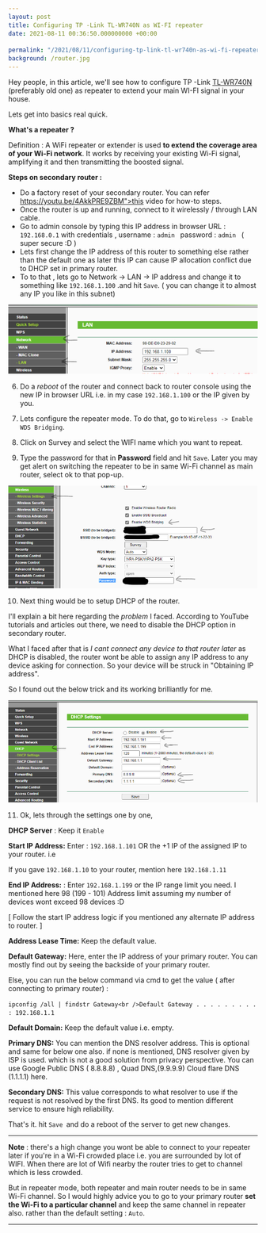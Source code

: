 ```yaml
---
layout: post
title: Configuring TP -Link TL-WR740N as WI-FI repeater
date: 2021-08-11 00:36:50.000000000 +00:00
 
permalink: "/2021/08/11/configuring-tp-link-tl-wr740n-as-wi-fi-repeater/"
background: /router.jpg
---  
```

  Hey people, in this article, we'll see how to configure TP -Link [TL-WR740N](https://www.tp-link.com/in/home-networking/wifi-router/tl-wr740n/) (preferably old one) as repeater to extend your main WI-FI signal in your house.   
  
  
  Lets get into basics real quick.   
  
  
  **What's a repeater ?**   
  
  
  Definition : A WiFi repeater or extender is used&nbsp;**to extend the coverage area of your Wi-Fi network**. It works by receiving your existing Wi-Fi signal, amplifying it and then transmitting the boosted signal.   
  
 
  
  **Steps  on secondary router :**   
  
  

- Do a factory reset of your secondary router. You can refer     https://youtu.be/4AkkPRE9ZBM">this  video for how-to steps.
- Once the router is up and running, connect to it wirelessly / through LAN cable.
- Go to admin console by typing this IP address in browser URL : ```192.168.0.1``` with credentials , username : ```admin ```  password : ```admin ``` ( super secure :D )
- Lets first change the IP address of this router to something else rather than the default one as later this IP can cause IP allocation conflict due to DHCP set in primary router.
- To to that , lets go to Network -&gt; LAN -&gt; IP address and change it to something like ```192.168.1.100``` .and hit ```Save```. ( you can change it to almost any IP you like in this subnet) 
  
 
![](/tp-ip.png)
 
  
  6. Do a *reboot* of the router and connect back to router console using the new IP in browser URL i.e. in my case  ```192.168.1.100``` or the IP given by you.   
  
  
  7. Lets configure the repeater mode. To do that, go to ```Wireless -> Enable WDS Bridging```.   
  
  
  8. Click on Survey and select the WIFI name which you want to repeat.   
  
  
  9. Type the password for that in **Password** field and hit ```Save```. Later you may get alert on switching the repeater to be in same Wi-Fi  channel as main router, select ok to that pop-up.   
  
![](/tp-ssid.png)
 
  
  10. Next thing would be to setup DHCP of the router.   
  
  
  I'll explain a bit here regarding the *problem* I faced.  According to YouTube tutorials and articles out there, we need to disable the DHCP option in secondary router.   
  
  
  What I faced after that is *I cant connect any device to that router later* as DHCP is disabled, the router wont be able to assign any IP address to any device asking for connection. So your device will be struck in "Obtaining IP address".   
  
  
  So I found out the below trick and its working brilliantly for me.   
  
![](/tp-dhcp.png)
 
  
  11. Ok, lets through the settings one by one,    
  
  
  **DHCP Server** : Keep it ```Enable```   
  
  
  **Start IP Address:** Enter : ```192.168.1.101``` OR the +1 IP of the assigned IP to your router. i.e   
  
  
  If you gave ```192.168.1.10``` to your router, mention here ```192.168.1.11```   
  
  
  **End IP Address:** : Enter  ```192.168.1.199``` or the IP range limit you need. I mentioned here 98 (199 - 101) Address limit assuming my number of devices wont exceed 98 devices :D    
  
  
  [ Follow the start IP address logic if you mentioned any alternate IP address to router. ]   
  
  
  **Address Lease Time:** Keep the default value.   
  
  
  **Default Gateway:** Here, enter the IP address of your primary router. You can mostly find out by seeing the backside of your primary router.   
  
  
  Else, you can run the below command via cmd to get the value ( after connecting to primary router)  :    
  
  
  ```ipconfig /all | findstr Gateway<br />Default Gateway . . . . . . . . . : 192.168.1.1```   
  
  
  **Default Domain:** Keep the default value i.e. empty.   
  
  
  **Primary DNS:** You can mention the DNS resolver address. This is optional  and same for below one also. if none is mentioned, DNS resolver given by ISP is used. which is not a good solution from privacy perspective. You can use Google Public DNS ( 8.8.8.8) , Quad DNS,(9.9.9.9) Cloud flare DNS (1.1.1.1) here.   
  
  
  **Secondary DNS:** This value corresponds to what resolver to use if the request is not resolved by the first DNS. Its good to mention different service to ensure high reliability.   
  
  
  That's it. hit ```Save ```and do a reboot of the server to get new changes.   
  
  ---
  
  **Note** : there's a high change you wont be able to connect to your repeater later if you're in a Wi-Fi crowded place i.e. you are surrounded by lot of WIFI. When there are lot of Wifi nearby the router tries to get to channel which is less crowded.   
  
  
  But in repeater mode, both repeater and main router needs to be in same Wi-Fi channel. So I would highly advice you to go to your primary router **set the Wi-Fi to a particular channel** and keep the same channel in repeater also. rather than the default setting : ```Auto```.   
  

---